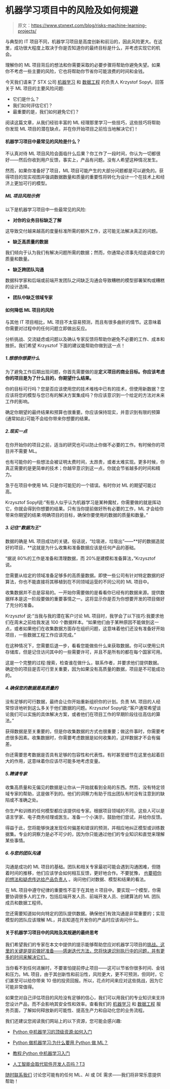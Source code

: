 # 机器学习项目中的风险及如何规避

> 原文：<https://www.stxnext.com/blog/risks-machine-learning-projects/>

 与典型的 IT 项目不同，机器学习项目是高度创新和前沿的，因此风险更大。在这里，成功很大程度上取决于你是否知道你的最终目标是什么，并考虑实现它的机会。

理解你的 ML 项目背后的想法和你需要采取的必要步骤将帮助你避免失望。如果你不考虑一些主要的风险，它也将帮助你节省你可能浪费的时间和金钱。

今天我们请来了 STX 公司 [机器学习](/services/machine-learning/) 和 [数据工程](/services/data-engineering/) 的负责人 Krzystof Sopył，回答关于 ML 项目的主要风险问题:

*   它们是什么？
*   我们如何评估它们？
*   最重要的是，我们如何避免它们？

阅读这篇文章，从我们经验丰富的 ML 经理那里学习一些技巧，这些技巧将帮助你发现 ML 项目的潜在缺点，并在你开始项目之前恰当地解决它们！ 

#### 机器学习项目中最常见的风险是什么？

不认真对待 ML 项目风险会面临什么后果？你工作了一段时间，你认为一切都很好——然后你收到用户反馈，事实上，产品有问题。没有人希望这种情况发生。

然而，如果你准备好了项目，ML 项目可能产生的大部分问题都是可以避免的。获得项目的现实视图并强调数据数量和质量的重要性将转化为设计一个在技术上和经济上更加可行的模型。

##### ML 项目风险示例

以下是机器学习项目中一些最常见的风险:

*   **对你的业务目标缺乏了解**

这导致交付越来越高的度量标准所需的额外工作，这可能无法解决真正的问题。

*   **缺乏高质量的数据**

我们倾向于认为我们有解决问题所需的数据；然而，你通常必须事先彻底调查它的质量和数量。

*   **缺乏跨团队沟通**

数据科学家和后端或前端开发团队之间缺乏沟通会导致糟糕的模型部署架构或糟糕的设计选择。

*   **团队中缺乏领域专家**

#### 如何降低 ML 项目的风险

与其他 IT 项目相比，ML 项目不太容易预测，而且有很多曲折的情节。这意味着你需要对过程中的任何问题立即做出反应。

分析挑战、交流疑虑或问题以及确认专家反馈将帮助你避免不必要的工作、成本和挫折。我们希望 Krzysztof 下面的建议能帮助你做到这一点！

##### 1.想想你想要什么

为了避免工作后期出现问题，你首先需要做的是**定义项目的商业目标。你应该考虑你的项目是为了什么目的，你期望什么结果。**

你的目标可行吗？您是否应该使用您的技术堆栈中已有的技术，但使用新数据？您应该将您的模型与您已有的解决方案集成吗？你应该意识到一个给定的方法对未来工作的影响。

确定你期望的最终结果和预算也很重要。你应该保持现实，并意识到有限的预算(通常如此)可能不会给你带来你想要的结果。

##### 2.现实一点

在你开始你的项目之前，适当的研究也可以防止你做不必要的工作。有时候你的项目并不需要 ML。

也有可能你的一些想法会被证明太费时间，太昂贵，或者太难实现。更多时候，你真正需要的是更简单的技术；你越早意识到这一点，你就会节省越多的时间和精力。

急于在项目中使用 ML 只是你可能犯的一个错误。有时你对 ML 的期望可能过高。

Krzysztof Sopył说:“有些人似乎认为机器学习是某种魔杖，你需要做的就是挥动它，你就会得到你想要的结果。只有当你提前做好所有必要的工作，ML 才会给你带来你期望的结果:明确项目的目标，确保你要使用的数据的质量和数量。”

##### 3.记住“数据为王”

数据的确是 ML 项目成功的关键。俗话说，“垃圾进，垃圾出”——**好的数据造就好的项目，**这就是为什么收集和准备数据应该是任何产品的基础。

“据说 80%的工作是准备和清理数据，而 20%是建模和准备算法，”Krzysztof 说。

您需要从给定的领域准备足够多的高质量数据。即使一些公司有针对特定数据的好算法，你也不能直接将其移植到在不同领域运营的不同公司的 ML 项目中。

收集数据并不总是容易的。一开始你需要做的是看看你已经有的数据来源。提供数据样本是这一阶段要做的重要事情之一。这将显示你是否为你想要开发的项目做好了充分的准备。

Krzysztof 说:“当我与我的潜在客户讨论 ML 项目时，我学会了以下技巧:我要求他们在周末之前给我发送 100 个数据样本。“如果他们由于某种原因不能做到这一点，或者如果他们在收集数据方面存在组织问题，这意味着他们还没有准备好开始项目，一些数据工程工作应该完成。”

在这种情况下，您需要后退一步，看看您能做些什么来获取数据。你可以使用公共存储库，但是记住访问其中的一些需要许可，并且不是所有的都在每个国家可用。

这是一个完整的过程:搜索，检查谁在做什么，联系作者，并要求他们提供数据。确定你的项目是否可行至关重要，因为如果没有高质量的数据，项目是不可能成功的。

##### 4.确保您的数据是高质量的

没有足够的可行数据，最终会让你开始重新组织你的计划。负责 ML 项目的人经常惊讶地听到这么多关于他们数据的问题。Krzysztof Sopył说:“客户通常希望谈论我们可以实施的具体解决方案，或者他们在项目工作的早期阶段往往高估的算法。”

获得数据是至关重要的，但是你收集数据的方式也很重要；做这件事时，你需要考虑很多因素。收集数据时，你需要考虑数据是如何收集的，这样数据才不会有偏差。

你还需要思考数据是否具有足够的包容性和代表性。有时甚至细节在这里也起着巨大的作用，这意味着你应该尽可能多地考虑变量。

##### 5.聘请专家

收集高质量和无偏见的数据是让你从一开始就看到全局的东西。然而，没有特定领域专家的帮助，这是做不到的。他们的洞察力有助于找出团队有时没有注意到的缺陷或不准确之处。

你生产和训练的任何模型都应该提供给专家。根据项目领域的不同，这些人可以是语言学家、电子商务经理或医生。准备一个小演示，鼓励他们尝试，并给你反馈。

得益于此，您将能够快速发现任何偏差和错误的预测，并相应地纠正模型或训练数据集。专业的洞察力是必不可少的，因为你只能通过他们的专业知识和直觉来理解某些事情。

##### 6.与您的团队沟通

沟通是成功的 ML 项目的基础。团队和相关专家最初可能会遇到沟通困难，但随着时间的推移，他们应该学会如何相互反馈，更好地合作。不要犹豫， [也要把你的想法和疑虑传达给产品负责人](/blog/why-do-you-need-product-owner-5-ways-improve-your-software-development-project/) 。询问他们对数据、模型和结果的看法。

在 ML 项目中遵守纪律的重要性不亚于在其他 it 项目中。要实现一个模型，你需要协调很多人的工作，包括后端开发人员、前端开发人员、创建算法的 ML 团队成员和数据工程师。

您还需要知道如何向特定的团队提供数据。确保他们有效沟通是非常重要的；实现模型的团队应该理解 ML，并且知道在开发你的产品时应该询问什么。

#### 关于机器学习项目中的风险及其规避的最终思考

我们希望我们的专家在本文中提供的提示能够帮助您应对机器学习项目的[挑战。这里的关键是提前做好准备——感谢迭代方法，您将快速识别执行中的问题，并有更多的时间来解决它们。](/blog//future-of-machine-learning-and-python-expert-opinions)

当你看不到任何进展时，不要害怕提前停止项目——这可以节省你很多时间、金钱和压力。ML 项目，由于其创新性和前沿性，风险更大，更不可预测，但同时，它们甚至可以给你带来 10 倍的投资回报。所以，花点时间来应对这些挑战，因为它可能非常值得。

如果您对自己评估项目的风险没有足够的信心，我们可以用我们的专业知识来支持您设计产品，而不会影响其安全性和效率。查看我们的 [机器学习](/services/machine-learning/) 和 [数据工程](/services/data-engineering/) 服务页面，了解如何释放新的可能性、提高生产力和自动化您的业务流程。

我们还建议您阅读我们网站上的以下资源，您可能会感兴趣:

*   [Python 中机器学习的顶级资源:如何入门](/blog/machine-learning-in-python-top-resources/)
*   [Python 做机器学习:为什么要用 Python 做 ML？](/blog/python-for-machine-learning/)
*   [教程:Python 中机器学习入门](/blog/getting-started-machine-learning-python/)

*   [人工智能会取代软件开发人员吗？T3
    ](/blog/will-artificial-intelligence-replace-developers/)

[随时联系我们](/hire-us) 讨论您可能有的任何 ML、AI 或 DE 需求——我们将非常乐意提供帮助！